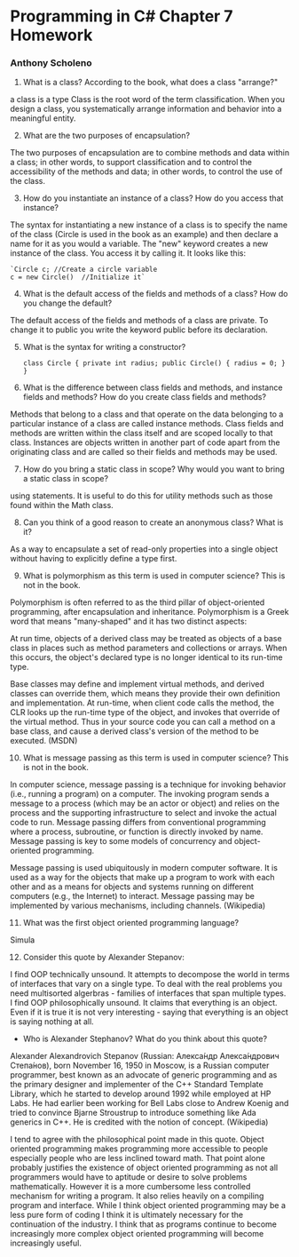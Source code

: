 # Programming in C# Chapter 7 Homework
### Anthony Scholeno


1. What is a class? According to the book, what does a class "arrange?"

a class is a type
Class is the root word of the term classification. When you design a class, you systematically arrange information and behavior into a meaningful entity.

2. What are the two purposes of encapsulation?

The two purposes of encapsulation are to combine methods and data within a class; in other words, to support classification and to control the accessibility of the methods and data; in other words, to control the use of the class.

3. How do you instantiate an instance of a class? How do you access that instance?

The syntax for instantiating a new instance of a class is to specify the name of the class (Circle is used in the book as an example) and then declare a name for it as you would a variable.  The "new" keyword creates a new instance of the class. You access it by calling it.  It looks like this:

    `Circle c; //Create a circle variable
    c = new Circle()  //Initialize it`


4. What is the default access of the fields and methods of a class?  How do you change the default?

The default access of the fields and methods of a class are private. To change it to public you write the keyword public before its declaration.

5. What is the syntax for writing a constructor?

    `class Circle
    {
      private int radius;
      public Circle()
      {
      radius = 0;
      }
    }`



6. What is the difference between class fields and methods, and instance fields and methods? How do you create class fields and methods?

Methods that belong to a class and that operate on the data belonging to a particular instance of a class are called instance methods. Class fields and methods are written within the class itself and are scoped locally to that class.  Instances are objects written in another part of code apart from the originating class and are called so their fields and methods may be used.

7. How do you bring a static class in scope? Why would you want to bring a static class in scope?

using statements.  It is useful to do this for utility methods such as those found within the Math class.

8. Can you think of a good reason to create an anonymous class? What is it?

As a way to encapsulate a set of read-only properties into a single object without having to explicitly define a type first.

9. What is polymorphism as this term is used in computer science? This is not in the book.

Polymorphism is often referred to as the third pillar of object-oriented programming, after encapsulation and inheritance. Polymorphism is a Greek word that means "many-shaped" and it has two distinct aspects:

At run time, objects of a derived class may be treated as objects of a base class in places such as method parameters and collections or arrays. When this occurs, the object's declared type is no longer identical to its run-time type.

Base classes may define and implement virtual methods, and derived classes can override them, which means they provide their own definition and implementation. At run-time, when client code calls the method, the CLR looks up the run-time type of the object, and invokes that override of the virtual method. Thus in your source code you can call a method on a base class, and cause a derived class's version of the method to be executed. (MSDN)

10. What is message passing as this term is used in computer science? This is not in the book.

In computer science, message passing is a technique for invoking behavior (i.e., running a program) on a computer. The invoking program sends a message to a process (which may be an actor or object) and relies on the process and the supporting infrastructure to select and invoke the actual code to run. Message passing differs from conventional programming where a process, subroutine, or function is directly invoked by name. Message passing is key to some models of concurrency and object-oriented programming.

Message passing is used ubiquitously in modern computer software. It is used as a way for the objects that make up a program to work with each other and as a means for objects and systems running on different computers (e.g., the Internet) to interact. Message passing may be implemented by various mechanisms, including channels. (Wikipedia)

11. What was the first object oriented programming language?

Simula

12. Consider this quote by Alexander Stepanov:

I find OOP technically unsound. It attempts to decompose the world in terms of interfaces that vary on a single type. To deal with the real problems you need multisorted algerbras - families of interfaces that span multiple types. I find OOP philosophically unsound. It claims that everything is an object. Even if it is true it is not very interesting - saying that everything is an object is saying nothing at all.

  - Who is Alexander Stephanov? What do you think about this quote?

Alexander Alexandrovich Stepanov (Russian: Алекса́ндр Алекса́ндрович Степа́нов), born November 16, 1950 in Moscow, is a Russian computer programmer, best known as an advocate of generic programming and as the primary designer and implementer of the C++ Standard Template Library, which he started to develop around 1992 while employed at HP Labs. He had earlier been working for Bell Labs close to Andrew Koenig and tried to convince Bjarne Stroustrup to introduce something like Ada generics in C++. He is credited with the notion of concept. (Wikipedia)

I tend to agree with the philosophical point made in this quote.  Object oriented programming makes programming more accessible to people especially people who are less inclined toward math.  That point alone probably justifies the existence of object oriented programming as not all programmers would have to aptitude or desire to solve problems mathematically. However it is a more cumbersome less controlled mechanism for writing a program.  It also relies heavily on a compiling program and interface.  While I think object oriented programming may be a less pure form of coding I think it is ultimately necessary for the continuation of the industry.  I think that as programs continue to become increasingly more complex object oriented programming will become increasingly useful.
